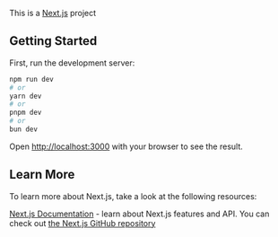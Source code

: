 This is a [Next.js](https://nextjs.org) project

## Getting Started

First, run the development server:

```bash
npm run dev
# or
yarn dev
# or
pnpm dev
# or
bun dev
```

Open [http://localhost:3000](http://localhost:3000) with your browser to see the result.

## Learn More

To learn more about Next.js, take a look at the following resources:

[Next.js Documentation](https://nextjs.org/docs) - learn about Next.js features and API.
You can check out [the Next.js GitHub repository](https://github.com/vercel/next.js)
